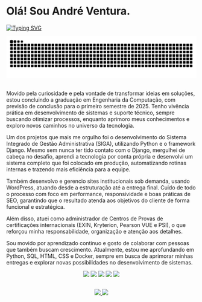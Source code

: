 # Olá! Sou **André Ventura.**

[![Typing SVG](https://readme-typing-svg.demolab.com?font=M+PLUS+Code+Latin&weight=600&pause=500&color=2ECC40&background=023047&vCenter=true&random=true&width=1000&height=60&lines=Estudante+de+Engenharia+da+Computa%C3%A7%C3%A3o;Aprendi+tentando%2C+continuo+insistindo;Persist%C3%AAncia+%C3%A9+o+meu+algoritmo+padr%C3%A3o;Apaixonado+por+Tecnologia;Experi%C3%AAncia+em+Python+com+Framework+Django;Fiz+um+sistema+em+Django+sem+saber+o+que+era+Django;Erro%2C+insisto%2C+acerto)](https://git.io/typing-svg)

![Snake animation](https://github.com/asventura96/asventura96/blob/output/github-snake.svg)

##

Movido pela curiosidade e pela vontade de transformar ideias em soluções, estou concluindo a graduação em Engenharia da Computação, com previsão de conclusão para o primeiro semestre de 2025. Tenho vivência prática em desenvolvimento de sistemas e suporte técnico, sempre buscando otimizar processos, enquanto aprimoro meus conhecimentos e exploro novos caminhos no universo da tecnologia.  

Um dos projetos que mais me orgulho foi o desenvolvimento do Sistema Integrado de Gestão Administrativa (SIGA), utilizando Python e o framework Django. Mesmo sem nunca ter tido contato com o Django, mergulhei de cabeça no desafio, aprendi a tecnologia por conta própria e desenvolvi um sistema completo que foi colocado em produção, automatizando rotinas internas e trazendo mais eficiência para a equipe.  

Também desenvolvo e gerencio sites institucionais sob demanda, usando WordPress, atuando desde a estruturação até a entrega final. Cuido de todo o processo com foco em performance, responsividade e boas práticas de SEO, garantindo que o resultado atenda aos objetivos do cliente de forma funcional e estratégica.  

Além disso, atuei como administrador de Centros de Provas de certificações internacionais (EXIN, Kryterion, Pearson VUE e PSI), o que reforçou minha responsabilidade, organização e atenção aos detalhes.  

Sou movido por aprendizado contínuo e gosto de colaborar com pessoas que também buscam crescimento. Atualmente, estou me aprofundando em Python, SQL, HTML, CSS e Docker, sempre em busca de aprimorar minhas entregas e explorar novas possibilidades no desenvolvimento de sistemas.

<div align="center">
    <a href="https://api.whatsapp.com/send?phone=5531991904415" target="_blank"><img src="https://img.shields.io/badge/WhatsApp-25D366?style=for-the-badge&logo=whatsapp&logoColor=white" target="_blank"></a>
    <a href="https://t.me/asventura96" target="_blank"><img src="https://img.shields.io/badge/Telegram-2CA5E0?style=for-the-badge&logo=telegram&logoColor=white" target="_blank"></a>
    <a href="https://instagram.com/asventura96" target="_blank"><img src="https://img.shields.io/badge/-Instagram-%23E4405F?style=for-the-badge&logo=instagram&logoColor=white" target="_blank"></a>
    <a href="https://discord.gg/k92zkFcAwH" target="_blank"><img src="https://img.shields.io/badge/Discord-7289DA?style=for-the-badge&logo=discord&logoColor=white" target="_blank"></a> 
    <a href="https://www.linkedin.com/in/asventura96" target="_blank"><img src="https://img.shields.io/badge/-LinkedIn-%230077B5?style=for-the-badge&logo=linkedin&logoColor=white" target="_blank"></a>  
</div>

##

<div align="center">
  <a href="https://github.com/asventura96">
  <img height="180em" src="https://github-readme-stats.vercel.app/api?username=asventura96&show_icons=true&theme=dark&include_all_commits=true&count_private=true"/>
  <img height="180em" src="https://github-readme-stats.vercel.app/api/top-langs/?username=asventura96&layout=compact&langs_count=7&theme=dark"/>
</div>
